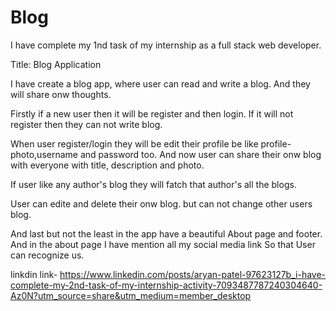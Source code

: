 # Blog
I have complete my 1nd task of my internship as a full stack web developer.

Title: Blog Application 

I have create a blog app, where user can read and write a blog. And they will share onw thoughts.

Firstly if a new user then it will be register and then login. If it will not register then they can not write blog.

When user  register/login they will be edit their profile be like profile-photo,username and password too. And now user can share their onw blog with everyone with title, description and photo.

If user like any author's blog they will fatch that author's all the blogs.

User can edite and delete their onw blog. but can not change other users blog.

And last but not the least in the app have a beautiful About page and footer. And in the about page I have mention all my social media link So that User can recognize us.

linkdin link- https://www.linkedin.com/posts/aryan-patel-97623127b_i-have-complete-my-2nd-task-of-my-internship-activity-7093487787240304640-Az0N?utm_source=share&utm_medium=member_desktop

